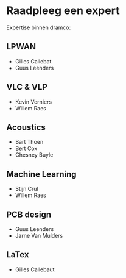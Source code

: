 # Raadpleeg een expert
Expertise binnen dramco:

## LPWAN
- Gilles Callebat
- Guus Leenders

## VLC & VLP
- Kevin Verniers
- Willem Raes

## Acoustics
- Bart Thoen
- Bert Cox
- Chesney Buyle

## Machine Learning
- Stijn Crul
- Willem Raes

## PCB design
- Guus Leenders
- Jarne Van Mulders

## LaTex
- Gilles Callebaut
